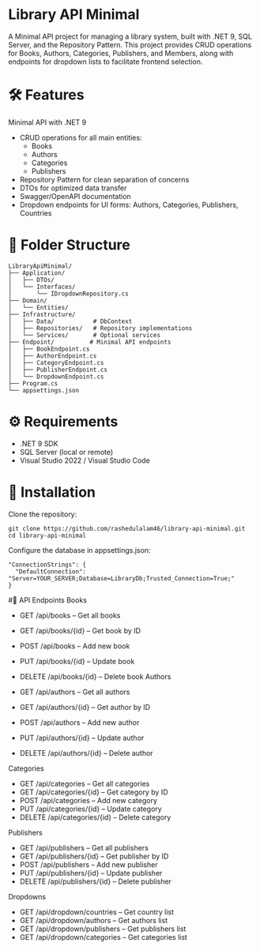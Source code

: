 ﻿# Library API Minimal
A Minimal API project for managing a library system, built with .NET 9, SQL Server, and the Repository Pattern.
This project provides CRUD operations for Books, Authors, Categories, Publishers, and Members, along with endpoints for dropdown lists to facilitate frontend selection.

# 🛠️ Features

Minimal API with .NET 9
- CRUD operations for all main entities:
  - Books
  - Authors
  - Categories
  - Publishers
- Repository Pattern for clean separation of concerns
- DTOs for optimized data transfer
- Swagger/OpenAPI documentation
- Dropdown endpoints for UI forms: Authors, Categories, Publishers, Countries

# 📂 Folder Structure
```
LibraryApiMinimal/
├── Application/
│   ├── DTOs/
│   └── Interfaces/
│       └── IDropdownRepository.cs
├── Domain/
│   └── Entities/
├── Infrastructure/
│   ├── Data/           # DbContext
│   ├── Repositories/   # Repository implementations
│   └── Services/       # Optional services
├── Endpoint/          # Minimal API endpoints
│   ├── BookEndpoint.cs
│   ├── AuthorEndpoint.cs
│   ├── CategoryEndpoint.cs
│   ├── PublisherEndpoint.cs
│   └── DropdownEndpoint.cs
├── Program.cs
└── appsettings.json
```

# ⚙️ Requirements
- .NET 9 SDK
- SQL Server (local or remote)
- Visual Studio 2022 / Visual Studio Code

# 🔧 Installation

Clone the repository:
```
git clone https://github.com/rashedulalam46/library-api-minimal.git
cd library-api-minimal
```

Configure the database in appsettings.json:
```
"ConnectionStrings": {
  "DefaultConnection": "Server=YOUR_SERVER;Database=LibraryDb;Trusted_Connection=True;"
}
```

#🚀 API Endpoints
Books

- GET /api/books – Get all books
- GET /api/books/{id} – Get book by ID
- POST /api/books – Add new book
- PUT /api/books/{id} – Update book
- DELETE /api/books/{id} – Delete book
Authors

- GET /api/authors – Get all authors
- GET /api/authors/{id} – Get author by ID
- POST /api/authors – Add new author
- PUT /api/authors/{id} – Update author
- DELETE /api/authors/{id} – Delete author

Categories

- GET /api/categories – Get all categories
- GET /api/categories/{id} – Get category by ID
- POST /api/categories – Add new category
- PUT /api/categories/{id} – Update category
- DELETE /api/categories/{id} – Delete category

Publishers

- GET /api/publishers – Get all publishers
- GET /api/publishers/{id} – Get publisher by ID
- POST /api/publishers – Add new publisher
- PUT /api/publishers/{id} – Update publisher
- DELETE /api/publishers/{id} – Delete publisher

Dropdowns

- GET /api/dropdown/countries – Get country list
- GET /api/dropdown/authors – Get authors list
- GET /api/dropdown/publishers – Get publishers list
- GET /api/dropdown/categories – Get categories list
